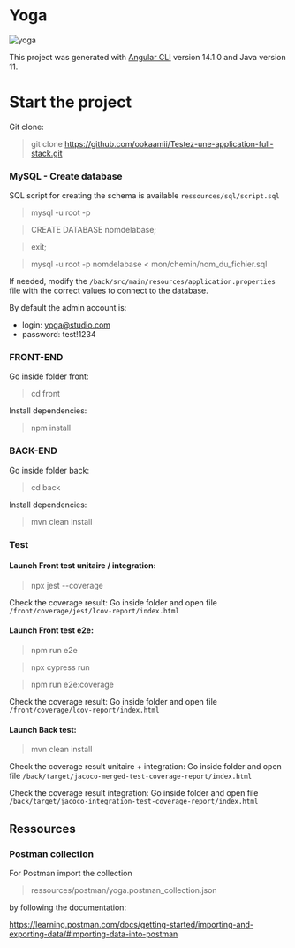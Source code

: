 # Yoga

![yoga](https://user.oc-static.com/upload/2022/10/25/16667162692336_P5_banner-numdev.png)

This project was generated with [Angular CLI](https://github.com/angular/angular-cli) version 14.1.0 and Java version 11.

# Start the project

Git clone:

> git clone https://github.com/ookaamii/Testez-une-application-full-stack.git


### MySQL - Create database

SQL script for creating the schema is available `ressources/sql/script.sql`

> mysql -u root -p

> CREATE DATABASE nomdelabase;

> exit;

> mysql -u root -p nomdelabase < mon/chemin/nom_du_fichier.sql

If needed, modify the `/back/src/main/resources/application.properties` file with the correct values to connect to the database.

By default the admin account is:
- login: yoga@studio.com
- password: test!1234

### FRONT-END

Go inside folder front:

> cd front

Install dependencies:

> npm install

### BACK-END

Go inside folder back:

> cd back

Install dependencies:

> mvn clean install

### Test

#### Launch Front test unitaire / integration:

> npx jest --coverage

Check the coverage result:
Go inside folder and open file `/front/coverage/jest/lcov-report/index.html`

#### Launch Front test e2e:

> npm run e2e

> npx cypress run

> npm run e2e:coverage

Check the coverage result:
Go inside folder and open file `/front/coverage/lcov-report/index.html`

#### Launch Back test:

> mvn clean install

Check the coverage result unitaire + integration:
Go inside folder and open file `/back/target/jacoco-merged-test-coverage-report/index.html`

Check the coverage result integration:
Go inside folder and open file `/back/target/jacoco-integration-test-coverage-report/index.html`


## Ressources

### Postman collection

For Postman import the collection

> ressources/postman/yoga.postman_collection.json 

by following the documentation: 

https://learning.postman.com/docs/getting-started/importing-and-exporting-data/#importing-data-into-postman




